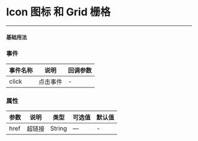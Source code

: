 # Icon 图标 和 Grid 栅格
----
#### 基础用法
<vuep  :options="{ tabSize: 2 }"  template="#example"></vuep>

### 事件
| 事件名称      | 说明    | 回调参数      |
|---------- |-------- |---------- |
| click     | 点击事件   | - |


### 属性
| 参数      | 说明    | 类型      | 可选值       | 默认值   |
|---------- |-------- |---------- |-------------  |-------- |
| href     | 超链接   | String  |    — | -   |

<script v-pre type="text/x-template" id="example">
  <template>
    <div>
        <f-grids row="3">
        <f-grid href="https://github.com/jolyPan/FoolUi">
          <span slot="icon" class="fool__icon--phone"></span>
          <span slot="text">phone</span>
        </f-grid>
        <f-grid @click="gridClick">
          <span slot="icon" class="fool__icon--lbs"></span>
          <span slot="text">lbs</span>
        </f-grid>
        <f-grid>
          <span slot="icon" class="fool__icon--qrcode"></span>
          <span slot="text">qrcode</span>
        </f-grid>
        <f-grid>
          <span slot="icon" class="fool__icon--date"></span>
          <span slot="text">date</span>
        </f-grid>
        <f-grid>
          <span slot="icon" class="fool__icon--nochecked"></span>
          <span slot="text">nochecked</span>
        </f-grid>
        <f-grid>
          <span slot="icon" class="fool__icon--checked"></span>
          <span slot="text">checked</span>
        </f-grid>
        <f-grid>
          <span slot="icon" class="fool__icon--radio"></span>
          <span slot="text">radio</span>
        </f-grid>
        <f-grid>
          <span slot="icon" class="fool__icon--search"></span>
          <span slot="text">search</span>
        </f-grid>
        <f-grid>
          <span slot="icon" class="fool__icon--close-outline"></span>
          <span slot="text">close-outline</span>
        </f-grid>
        <f-grid>
          <span slot="icon" class="fool__icon--close"></span>
          <span slot="text">close</span>
        </f-grid>
        <f-grid>
          <span slot="icon" class="fool__icon--homefill"></span>
          <span slot="text">homefill</span>
        </f-grid>
        <f-grid>
          <span slot="icon" class="fool__icon--home"></span>
          <span slot="text">home</span>
        </f-grid>
        <f-grid>
          <span slot="icon" class="fool__icon--myfill"></span>
          <span slot="text">myfill</span>
        </f-grid>
        <f-grid>
          <span slot="icon" class="fool__icon--my"></span>
          <span slot="text">my</span>
        </f-grid>
        <f-grid>
          <span slot="icon" class="fool__icon--userfill"></span>
          <span slot="text">userfill</span>
        </f-grid>
        <f-grid>
          <span slot="icon" class="fool__icon--user"></span>
          <span slot="text">user</span>
        </f-grid>
        <f-grid>
          <span slot="icon" class="fool__icon--contact"></span>
          <span slot="text">contact</span>
        </f-grid>
        <f-grid>
          <span slot="icon" class="fool__icon--link"></span>
          <span slot="text">link</span>
        </f-grid>
        <f-grid>
          <span slot="icon" class="fool__icon--unlock"></span>
          <span slot="text">unlock</span>
        </f-grid>
        <f-grid>
          <span slot="icon" class="fool__icon--lock"></span>
          <span slot="text">lock</span>
        </f-grid>
        <f-grid>
          <span slot="icon" class="fool__icon--likefill"></span>
          <span slot="text">likefill</span>
        </f-grid>
        <f-grid>
          <span slot="icon" class="fool__icon--like"></span>
          <span slot="text">like</span>
        </f-grid>
        <f-grid>
          <span slot="icon" class="fool__icon--reduce-outline"></span>
          <span slot="text">reduce-outline</span>
        </f-grid>
        <f-grid>
          <span slot="icon" class="fool__icon--reduce"></span>
          <span slot="text">reduce</span>
        </f-grid>
        <f-grid>
          <span slot="icon" class="fool__icon--add-outline"></span>
          <span slot="text">add-outline</span>
        </f-grid>
        <f-grid>
          <span slot="icon" class="fool__icon--add"></span>
          <span slot="text">add</span>
        </f-grid>
        <f-grid>
          <span slot="icon" class="fool__icon--edit"></span>
          <span slot="text">edit</span>
        </f-grid>
        <f-grid>
          <span slot="icon" class="fool__icon--delete"></span>
          <span slot="text">delete</span>
        </f-grid>
        <f-grid>
          <span slot="icon" class="fool__icon--photodel"></span>
          <span slot="text">photodel</span>
        </f-grid>
        <f-grid>
          <span slot="icon" class="fool__icon--photo"></span>
          <span slot="text">photo</span>
        </f-grid>
        <f-grid>
          <span slot="icon" class="fool__icon--msgfill"></span>
          <span slot="text">msgfill</span>
        </f-grid>
        <f-grid>
          <span slot="icon" class="fool__icon--msg"></span>
          <span slot="text">msg</span>
        </f-grid>
        <f-grid>
          <span slot="icon" class="fool__icon--menumore"></span>
          <span slot="text">menumore</span>
        </f-grid>
        <f-grid>
          <span slot="icon" class="fool__icon--menu"></span>
          <span slot="text">menu</span>
        </f-grid>
        <f-grid>
          <span slot="icon" class="fool__icon--tips"></span>
          <span slot="text">tips</span>
        </f-grid>
        <f-grid>
          <span slot="icon" class="fool__icon--refresh"></span>
          <span slot="text">refresh</span>
        </f-grid>
        <f-grid>
          <span slot="icon" class="fool__icon--share"></span>
          <span slot="text">share</span>
        </f-grid>
        <f-grid>
          <span slot="icon" class="fool__icon--totop"></span>
          <span slot="text">totop</span>
        </f-grid>
        <f-grid>
          <span slot="icon" class="fool__icon--attachment"></span>
          <span slot="text">attachment</span>
        </f-grid>
        <f-grid>
          <span slot="icon" class="fool__icon--emoji"></span>
          <span slot="text">emoji</span>
        </f-grid>
        <f-grid>
          <span slot="icon" class="fool__icon--scan"></span>
          <span slot="text">scan</span>
        </f-grid>
        <f-grid>
          <span slot="icon" class="fool__icon--mall"></span>
          <span slot="text">mall</span>
        </f-grid>

        <f-grid>
          <span slot="icon" class="fool__icon--filter"></span>
          <span slot="text">filter</span>
        </f-grid>
        <f-grid>
          <span slot="icon" class="fool__icon--sort"></span>
          <span slot="text">sort</span>
        </f-grid>
        <f-grid>
          <span slot="icon" class="fool__icon--loading"></span>
          <span slot="text">loading</span>
        </f-grid>
        <f-grid>
          <span slot="icon" class="fool__icon--left"></span>
          <span slot="text">left</span>
        </f-grid>
        <f-grid>
          <span slot="icon" class="fool__icon--right"></span>
          <span slot="text">right</span>
        </f-grid>
        <f-grid>
          <span slot="icon" class="fool__icon--up"></span>
          <span slot="text">up</span>
        </f-grid>
        <f-grid>
          <span slot="icon" class="fool__icon--down"></span>
          <span slot="text">down</span>
        </f-grid>
      </f-grids>
    </div>
  </template>
  <script>
    export default {
      data: function () {
        return {
        }
      },
      methods: {
        gridClick() {
          alert(1);
        },
      }
    }
  </script>
</script>